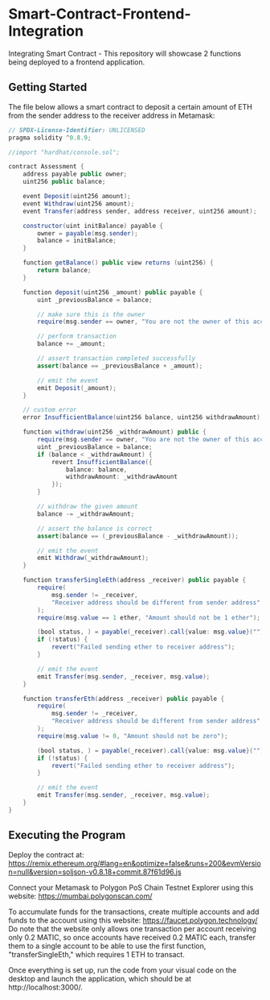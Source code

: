 # Smart-Contract-Frontend-Integration
Integrating Smart Contract -  This repository will showcase 2 functions being deployed to a frontend application.
## Getting Started
The file below allows a smart contract to deposit a certain amount of ETH from the sender address to the receiver address in Metamask:

```Java
// SPDX-License-Identifier: UNLICENSED
pragma solidity ^0.8.9;

//import "hardhat/console.sol";

contract Assessment {
    address payable public owner;
    uint256 public balance;

    event Deposit(uint256 amount);
    event Withdraw(uint256 amount);
    event Transfer(address sender, address receiver, uint256 amount);

    constructor(uint initBalance) payable {
        owner = payable(msg.sender);
        balance = initBalance;
    }

    function getBalance() public view returns (uint256) {
        return balance;
    }

    function deposit(uint256 _amount) public payable {
        uint _previousBalance = balance;

        // make sure this is the owner
        require(msg.sender == owner, "You are not the owner of this account");

        // perform transaction
        balance += _amount;

        // assert transaction completed successfully
        assert(balance == _previousBalance + _amount);

        // emit the event
        emit Deposit(_amount);
    }

    // custom error
    error InsufficientBalance(uint256 balance, uint256 withdrawAmount);

    function withdraw(uint256 _withdrawAmount) public {
        require(msg.sender == owner, "You are not the owner of this account");
        uint _previousBalance = balance;
        if (balance < _withdrawAmount) {
            revert InsufficientBalance({
                balance: balance,
                withdrawAmount: _withdrawAmount
            });
        }

        // withdraw the given amount
        balance -= _withdrawAmount;

        // assert the balance is correct
        assert(balance == (_previousBalance - _withdrawAmount));

        // emit the event
        emit Withdraw(_withdrawAmount);
    }

    function transferSingleEth(address _receiver) public payable {
        require(
            msg.sender != _receiver,
            "Receiver address should be different from sender address"
        );
        require(msg.value == 1 ether, "Amount should not be 1 ether");

        (bool status, ) = payable(_receiver).call{value: msg.value}("");
        if (!status) {
            revert("Failed sending ether to receiver address");
        }

        // emit the event
        emit Transfer(msg.sender, _receiver, msg.value);
    }

    function transferEth(address _receiver) public payable {
        require(
            msg.sender != _receiver,
            "Receiver address should be different from sender address"
        );
        require(msg.value != 0, "Amount should not be zero");

        (bool status, ) = payable(_receiver).call{value: msg.value}("");
        if (!status) {
            revert("Failed sending ether to receiver address");
        }

        // emit the event
        emit Transfer(msg.sender, _receiver, msg.value);
    }
}

```
## Executing the Program

Deploy the contract at: https://remix.ethereum.org/#lang=en&optimize=false&runs=200&evmVersion=null&version=soljson-v0.8.18+commit.87f61d96.js

Connect your Metamask to Polygon PoS Chain Testnet Explorer using this website: https://mumbai.polygonscan.com/

To accumulate funds for the transactions, create multiple accounts and add funds to the account using this website: https://faucet.polygon.technology/
Do note that the website only allows one transaction per account receiving only 0.2 MATIC, so once accounts have received 0.2 MATIC each, transfer them to a single account to be able to use the first function, "transferSingleEth," which requires 1 ETH to transact.

Once everything is set up, run the code from your visual code on the desktop and launch the application, which should be at http://localhost:3000/.


